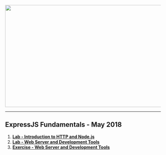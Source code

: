 <a href="#"><img src="https://i.imgur.com/3w0Mscx.png" width="1000" height="330"></img></a>

---
## <b>ExpressJS Fundamentals - May 2018</b>
1. [**Lab - Introduction to HTTP and Node.js**](https://github.com/IvayloIV/ExpressJS/tree/master/ExpressJS-Fundamentals-May-2018/Lab-Introduction_to_HTTP_and_Node.js)
2. [**Lab - Web Server and Development Tools**](https://github.com/IvayloIV/ExpressJS/tree/master/ExpressJS-Fundamentals-May-2018/Lab-Web_Server_and_Development_Tools)
3. [**Exercise - Web Server and Development Tools**](https://github.com/IvayloIV/ExpressJS/tree/master/ExpressJS-Fundamentals-May-2018/Exercise-Web_Server_and_Development_Tools)
